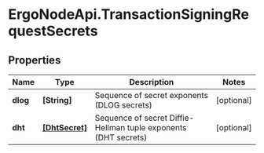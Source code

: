 # ErgoNodeApi.TransactionSigningRequestSecrets

## Properties

Name | Type | Description | Notes
------------ | ------------- | ------------- | -------------
**dlog** | **[String]** | Sequence of secret exponents (DLOG secrets) | [optional] 
**dht** | [**[DhtSecret]**](DhtSecret.md) | Sequence of secret Diffie-Hellman tuple exponents (DHT secrets) | [optional] 



